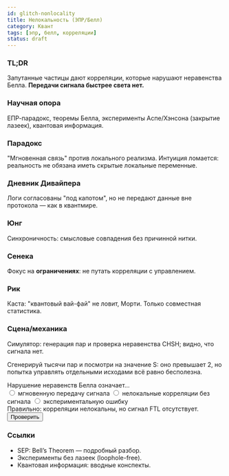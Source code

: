 ```yaml
---
id: glitch-nonlocality
title: Нелокальность (ЭПР/Белл)
category: Квант
tags: [эпр, белл, корреляции]
status: draft
---
```


<!-- markdownlint-disable MD033 -->
### TL;DR
Запутанные частицы дают корреляции, которые нарушают неравенства Белла. **Передачи сигнала быстрее света нет.**

### Научная опора
ЕПР-парадокс, теоремы Белла, эксперименты Аспе/Хэнсона (закрытие лазеек), квантовая информация.

### Парадокс
"Мгновенная связь" против локального реализма. Интуиция ломается: реальность не обязана иметь скрытые локальные переменные.

### Дневник Дивайпера
Логи согласованы "под капотом", но не передают данные вне протокола — как в квантмире.

### Юнг
Синхроничность: смысловые совпадения без причинной нитки.

### Сенека
Фокус на **ограничениях**: не путать корреляции с управлением.

### Рик
Каста: "квантовый вай-фай" не ловит, Морти. Только совместная статистика.

### Сцена/механика
Симулятор: генерация пар и проверка неравенства CHSH; видно, что сигнала нет.

Сгенерируй тысячи пар и посмотри на значение S: оно превышает 2, но попытка управлять отдельными исходами всё равно бесполезна.

<div class="widget" data-type="chsh"></div>

<div class="quiz" data-id="q-nonlocality-1" data-type="single">
  <div class="q">Нарушение неравенств Белла означает…</div>
  <label><input type="radio" name="q1" value="a"> мгновенную передачу сигнала</label>
  <label><input type="radio" name="q1" value="b"> нелокальные корреляции без сигнала</label>
  <label><input type="radio" name="q1" value="c"> экспериментальную ошибку</label>
  <div class="explain" data-correct="b">Правильно: корреляции нелокальны, но сигнал FTL отсутствует.</div>
  <button data-check>Проверить</button><div class="quiz-result"></div>
</div>

### Ссылки
- SEP: Bell’s Theorem — подробный разбор.
- Эксперименты без лазеек (loophole-free).
- Квантовая информация: вводные конспекты.
